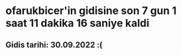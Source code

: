 # ofarukbicer'in gidisine son 7 gun 1 saat 11 dakika 16 saniye kaldi

## Gidis tarihi: 30.09.2022 :(